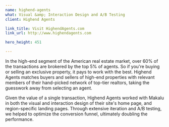 ```yaml
---
name: highend-agents
what: Visual &amp; Interaction Design and A/B Testing
client: Highend Agents

link_title: Visit HighendAgents.com
link_url: http://www.highendagents.com

hero_height: 451

---
```


In the high-end segment of the American real estate market, over 60% of the transactions are brokered by the top 5% of agents. So if you're buying or selling an exclusive property, it pays to work with the best. Highend Agents matches buyers and sellers of high-end properties with relevant members of their hand-picked network of top-tier realtors, taking the guesswork away from selecting an agent.

Given the value of a single transaction, Highend Agents worked with Makalu in both the visual and interaction design of their site's home page, and region-specific landing pages. Through extensive iteration and A/B testing, we helped to optimize the conversion funnel, ultimately doubling the performance. 

